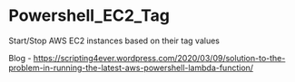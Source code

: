 # Powershell_EC2_Tag
Start/Stop AWS EC2 instances based on their tag values

Blog - https://scripting4ever.wordpress.com/2020/03/09/solution-to-the-problem-in-running-the-latest-aws-powershell-lambda-function/
